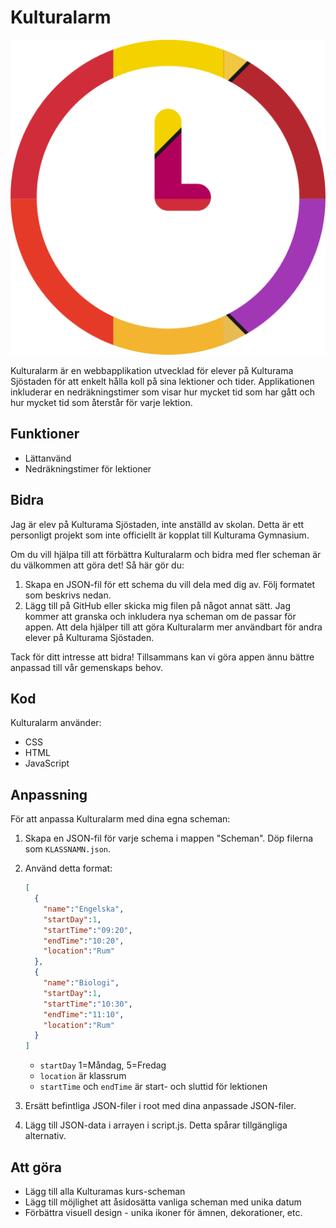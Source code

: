 # Kulturalarm
![Kulturalarm Logo](https://github.com/JagGillarVatten/Kulturalarm/raw/main/favicon.png)

Kulturalarm är en webbapplikation utvecklad för elever på Kulturama Sjöstaden för att enkelt hålla koll på sina lektioner och tider. Applikationen inkluderar en nedräkningstimer som visar hur mycket tid som har gått och hur mycket tid som återstår för varje lektion.

## Funktioner

- Lättanvänd
- Nedräkningstimer för lektioner 

## Bidra 

Jag är elev på Kulturama Sjöstaden, inte anställd av skolan. Detta är ett personligt projekt som inte officiellt är kopplat till Kulturama Gymnasium.

Om du vill hjälpa till att förbättra Kulturalarm och bidra med fler scheman är du välkommen att göra det! Så här gör du:

1. Skapa en JSON-fil för ett schema du vill dela med dig av. Följ formatet som beskrivs nedan.
2. Lägg till på GitHub eller skicka mig filen på något annat sätt.
   Jag kommer att granska och inkludera nya scheman om de passar för appen.
   Att dela hjälper till att göra Kulturalarm mer användbart för andra elever på Kulturama Sjöstaden.
   
Tack för ditt intresse att bidra! Tillsammans kan vi göra appen ännu bättre anpassad till vår gemenskaps behov.

## Kod

Kulturalarm använder:

- CSS
- HTML
- JavaScript

## Anpassning

För att anpassa Kulturalarm med dina egna scheman:

1. Skapa en JSON-fil för varje schema i mappen "Scheman". Döp filerna som `KLASSNAMN.json`.
2. Använd detta format:

     ```json
     [
       {  
         "name":"Engelska",
         "startDay":1, 
         "startTime":"09:20",
         "endTime":"10:20",
         "location":"Rum"
       },
       {
         "name":"Biologi",  
         "startDay":1,
         "startTime":"10:30",
         "endTime":"11:10",
         "location":"Rum"
       }
     ]
     ```
     
     - `startDay` 1=Måndag, 5=Fredag
     - `location` är klassrum
     - `startTime` och `endTime` är start- och sluttid för lektionen
     
3. Ersätt befintliga JSON-filer i root med dina anpassade JSON-filer.
4. Lägg till JSON-data i arrayen i script.js. Detta spårar tillgängliga alternativ.

## Att göra

- Lägg till alla Kulturamas kurs-scheman
- Lägg till möjlighet att åsidosätta vanliga scheman med unika datum
- Förbättra visuell design - unika ikoner för ämnen, dekorationer, etc.

